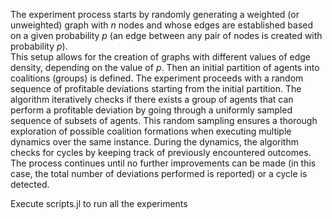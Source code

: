 The experiment process starts by randomly generating a weighted (or unweighted) graph with $n$ nodes and whose edges are established based on a given probability $p$ (an edge between any pair of nodes is created with probability $p$).  
This setup allows for the creation of graphs with different values of edge density, depending on the value of $p$. 
Then an initial partition of agents into coalitions (groups) is defined. 
The experiment proceeds with a random sequence of profitable deviations starting from the initial partition. 
The algorithm iteratively checks if there exists a group of agents that can perform a profitable deviation by going through a uniformly sampled sequence of subsets of agents. This random sampling ensures a thorough exploration of possible coalition formations when executing multiple dynamics over the same instance. 
During the dynamics, the algorithm checks for cycles by keeping track of previously encountered outcomes.
The process continues until no further improvements can be made (in this case, the total number of deviations performed is reported) or a cycle is detected. 




Execute scripts.jl to run all the experiments  
